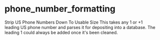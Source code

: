 # phone_number_formatting
Strip US Phone Numbers Down To Usable Size
This takes any 1 or +1 leading US phone number and parses it for
depositing into a database.  The leading 1 could always be added once it's been cleaned.
